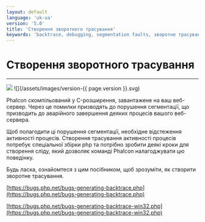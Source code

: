 ```yaml
---
layout: default
language: 'uk-ua'
version: '5.0'
title: 'Створення зворотного трасування'
keywords: 'backtrace, debugging, segmentation faults, зворотне трасування, відлагодження, виловлювання помилок'
---
```


# Створення зворотного трасування
- - -
![](/assets/images/document-status-stable-success.svg) ![](/assets/images/version-{{ page.version }}.svg)

Phalcon скомпільований у C-розширення, завантажене на ваш веб-сервер. Через це помилки призводять до порушення сегментації, що призводить до аварійного завершення деяких процесів вашого веб-сервера.

Щоб полагодити ці порушення сегментації, необхідне відстеження активності процесів. Створення трасування активності процесів потребує спеціальної збірки php та потрібно зробити деякі кроки для створення сліду, який дозволяє команді Phalcon налагоджувати цю поведінку.

Будь ласка, ознайомтеся з цим посібником, щоб зрозуміти, як створити зворотне трасування.

[https://bugs.php.net/bugs-generating-backtrace.php](https://bugs.php.net/bugs-generating-backtrace.php)

[https://bugs.php.net/bugs-generating-backtrace-win32.php](https://bugs.php.net/bugs-generating-backtrace-win32.php)

